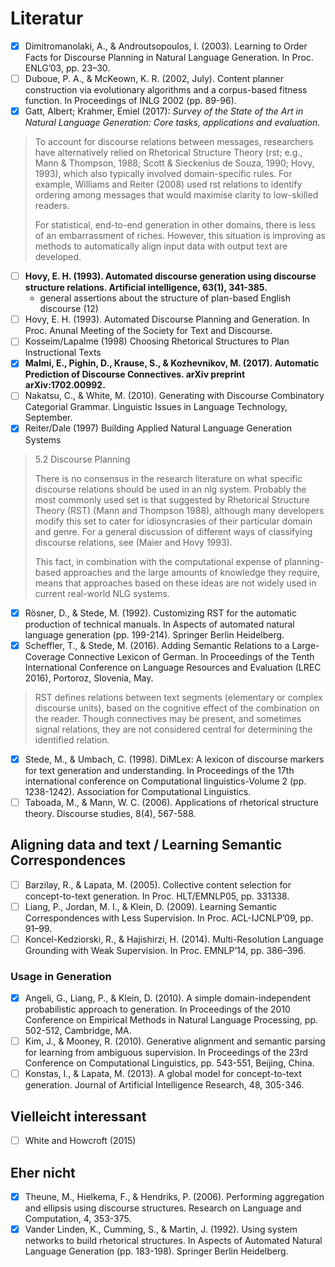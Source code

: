 # Literatur

* [x] Dimitromanolaki, A., & Androutsopoulos, I. (2003). Learning to Order Facts for Discourse Planning in Natural Language Generation. In Proc. ENLG’03, pp. 23–30.
* [ ] Duboue, P. A., & McKeown, K. R. (2002, July). Content planner construction via evolutionary algorithms and a corpus-based fitness function. In Proceedings of INLG 2002 (pp. 89-96).
* [x] Gatt, Albert; Krahmer, Emiel (2017): *Survey of the State of the Art in Natural Language Generation: Core tasks, applications and evaluation*.
> To account for discourse relations between messages, researchers have alternatively relied on Rhetorical Structure Theory (rst; e.g., Mann & Thompson, 1988; Scott & Sieckenius de Souza, 1990; Hovy, 1993), which also typically involved domain-specific rules. For example, Williams and Reiter (2008) used rst relations to identify ordering among messages that would maximise clarity to low-skilled readers.
>
> For statistical, end-to-end generation in other domains, there is less of an embarrassment of riches. However, this situation is improving as methods to automatically align input data with output text are developed.
* [ ] **Hovy, E. H. (1993). Automated discourse generation using discourse structure relations. Artificial intelligence, 63(1), 341-385.**
	* general assertions about the structure of plan-based English
discourse (12)
* [ ] Hovy, E. H. (1993). Automated Discourse Planning and Generation. In Proc. Anunal Meeting of the Society for Text and Discourse.
* [ ] Kosseim/Lapalme (1998) Choosing Rhetorical Structures to Plan Instructional Texts
* [x] **Malmi, E., Pighin, D., Krause, S., & Kozhevnikov, M. (2017). Automatic Prediction of Discourse Connectives. arXiv preprint arXiv:1702.00992.**
* [ ] Nakatsu, C., & White, M. (2010). Generating with Discourse Combinatory Categorial Grammar. Linguistic Issues in Language Technology, September.
* [x] Reiter/Dale (1997) Building Applied Natural Language Generation Systems
> 5.2 Discourse Planning
> 
> There is no consensus in the research literature on what specific discourse relations should be used in an nlg system. Probably the most commonly used set is that suggested by Rhetorical Structure Theory (RST) (Mann and Thompson 1988), although many developers modify this set to cater for idiosyncrasies of their particular domain and genre. For a general discussion of different ways of classifying discourse relations, see (Maier and Hovy 1993).
> 
> This fact, in combination with the computational expense of
planning-based approaches and the large amounts of knowledge they require, means that approaches based on these ideas are not widely used in current real-world NLG systems.
* [x] Rösner, D., & Stede, M. (1992). Customizing RST for the automatic production of technical manuals. In Aspects of automated natural language generation (pp. 199-214). Springer Berlin Heidelberg.
* [x] Scheffler, T., & Stede, M. (2016). Adding Semantic Relations to a Large-Coverage Connective Lexicon of German. In Proceedings of the Tenth International Conference on Language Resources and Evaluation (LREC 2016), Portoroz, Slovenia, May.
> RST defines relations between text segments (elementary or complex discourse units), based on the cognitive effect of the combination on the reader. Though connectives may be present, and sometimes signal relations, they are not considered central for determining the identified relation.
* [x] Stede, M., & Umbach, C. (1998). DiMLex: A lexicon of discourse markers for text generation and understanding. In Proceedings of the 17th international conference on Computational linguistics-Volume 2 (pp. 1238-1242). Association for Computational Linguistics.
* [ ] Taboada, M., & Mann, W. C. (2006). Applications of rhetorical structure theory. Discourse studies, 8(4), 567-588.

## Aligning data and text / Learning Semantic Correspondences

* [ ] Barzilay, R., & Lapata, M. (2005). Collective content selection for concept-to-text generation. In Proc. HLT/EMNLP05, pp. 331338.
* [ ] Liang, P., Jordan, M. I., & Klein, D. (2009). Learning Semantic Correspondences with Less Supervision. In Proc. ACL-IJCNLP’09, pp. 91–99.
* [ ] Koncel-Kedziorski, R., & Hajishirzi, H. (2014). Multi-Resolution Language Grounding with Weak Supervision. In Proc. EMNLP’14, pp. 386–396.

### Usage in Generation

* [x] Angeli, G., Liang, P., & Klein, D. (2010). A simple domain-independent probabilistic approach to generation. In Proceedings of the 2010 Conference on Empirical Methods in Natural Language Processing, pp. 502-512, Cambridge, MA.
* [ ] Kim, J., & Mooney, R. (2010). Generative alignment and semantic parsing for learning from ambiguous supervision. In Proceedings of the 23rd Conference on Computational Linguistics, pp. 543-551, Beijing, China.
* [ ] Konstas, I., & Lapata, M. (2013). A global model for concept-to-text generation. Journal of Artificial Intelligence Research, 48, 305-346.

## Vielleicht interessant

* [ ] White and Howcroft (2015)

## Eher nicht

* [x] Theune, M., Hielkema, F., & Hendriks, P. (2006). Performing aggregation and ellipsis using discourse structures. Research on Language and Computation, 4, 353-375.
* [x] Vander Linden, K., Cumming, S., & Martin, J. (1992). Using system networks to build rhetorical structures. In Aspects of Automated Natural Language Generation (pp. 183-198). Springer Berlin Heidelberg.